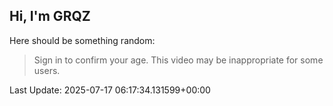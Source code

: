 ## Hi, I'm GRQZ
Here should be something random:  
> Sign in to confirm your age. This video may be inappropriate for some users.


Last Update: 2025-07-17 06:17:34.131599+00:00
